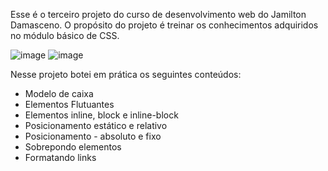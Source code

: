 Esse é o terceiro projeto do curso de desenvolvimento web do Jamilton Damasceno. O propósito do projeto é treinar os conhecimentos adquiridos no módulo básico de CSS.

![image](https://github.com/lawtherea/projeto3-tecblog/assets/87096464/5bd83e05-f5f2-40ba-b15f-f89aa17bc175)
![image](https://github.com/lawtherea/projeto3-tecblog/assets/87096464/d7c29142-9611-4725-8b36-19a522fc5d56)

Nesse projeto botei em prática os seguintes conteúdos:

- Modelo de caixa
- Elementos Flutuantes
- Elementos inline, block e inline-block
- Posicionamento estático e relativo
- Posicionamento - absoluto e fixo
- Sobrepondo elementos
- Formatando links
